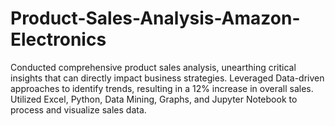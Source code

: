 # Product-Sales-Analysis-Amazon-Electronics
Conducted comprehensive product sales analysis, unearthing critical insights that can directly impact business strategies. Leveraged Data-driven approaches to identify trends, resulting in a 12% increase in overall sales. Utilized Excel, Python, Data Mining, Graphs, and Jupyter Notebook to process and visualize sales data.

